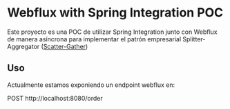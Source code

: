 # Webflux with Spring Integration POC

Este proyecto es una POC de utilizar Spring Integration junto con Webflux de manera asíncrona para implementar el patrón empresarial
 Splitter-Aggregator ([Scatter-Gather](http://www.enterpriseintegrationpatterns.com/patterns/messaging/BroadcastAggregate.html))
 
 
 ## Uso
 
 Actualmente estamos exponiendo un endpoint webflux en:
 
 POST http://localhost:8080/order